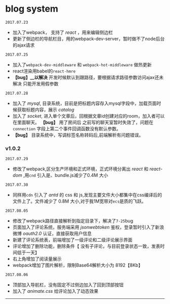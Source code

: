 # blog system

`2017.07.23`
* 加入了webpack， 支持了 *react* ，用来编辑侧边栏
* 更新了侧边栏的导航栏目，用的webpack-dev-server，暂时做不了node后台的ajax请求

`2017.07.25`
* 加入了`webpack-dev-middleware` 和 `webpack-hot-middleware` 做热更新
* react渲染用babel的`react-hmre`
* **【bug】__以解决** 开发时候默认到跟路径，要根据请求路径参数访问ajax还未解决 只能开发用假参数

`2017.07.28`
* 加入了 *mysql*, 目录系统，目前是把标题内容存入mysql字段中，加载页面时候获取标题内容，展示 *catalog*
* 加入了 *socket*, 进入单个文章后，回根据文章id创建对应的room，加入者可以在里面聊天。 **【bug】** 用了房间后 之前写的聊天室暂时失效了，问题在 `connection` 字段上第二个事件回调函数没有默认参数。
* **【bug】** 目录系统中，写调标签名称转码后,前端解析有问题错误。

### v1.0.2

`2017.07.29`
* 修改了webpack,区分生产环境和正式环境，正式环境分离出 *react* 和 *react-dom* ,用`cnd` 引入是、bundle.js减少了0.4M 大小

`2017.07.30`
* 同样用`cdn` 引入了 *antd* 的 css 和 js,发现主要文件大小都集中在css编译后的文件上了。文件减少了 0.8M 大小,对于我1M宽带对`ecs`是质的飞跃。

`2017.08.05`
* 修改了webpack路径直接解析到指定目录下，解决了`7-25`bug
* 页面加入了评论系统，服务端采用 *jsonwebtoken* 鉴权，登录暂时引入了新浪微博 *oauth2.0* 认证，直接获取用户信息
* 新建了评论系统表，前端增加了一级评论和二级评论展示界面
* 评论增加了删除功能，删除条件【 没有子评论，与目前登录状态一致，发表时间低于一天】
* 右上角增加了阅读量展示
* webpack增加了图片解析，限制Base64解析大小为 8192【8Kb】

`2017.08.06`
* 顶部加入导航栏，没有固定不过侧边加入了回到顶部按钮
* 加入了 *animate.css* 给评论加入了动态效果

---
